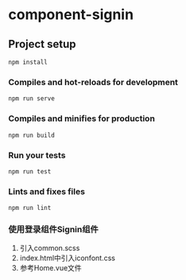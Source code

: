 # component-signin

## Project setup
```
npm install
```

### Compiles and hot-reloads for development
```
npm run serve
```

### Compiles and minifies for production
```
npm run build
```

### Run your tests
```
npm run test
```

### Lints and fixes files
```
npm run lint
```
### 使用登录组件Signin组件
1. 引入common.scss
2. index.html中引入iconfont.css
3. 参考Home.vue文件